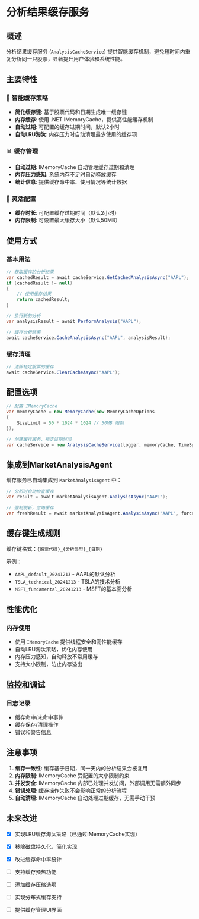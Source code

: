 # 分析结果缓存服务

## 概述

分析结果缓存服务 (`AnalysisCacheService`) 提供智能缓存机制，避免短时间内重复分析同一只股票，显著提升用户体验和系统性能。

## 主要特性

### 🚀 智能缓存策略
- **简化缓存键**: 基于股票代码和日期生成唯一缓存键
- **内存缓存**: 使用 .NET IMemoryCache，提供高性能缓存机制
- **自动过期**: 可配置的缓存过期时间，默认2小时
- **自动LRU淘汰**: 内存压力时自动清理最少使用的缓存项

### 📊 缓存管理
- **自动过期**: IMemoryCache 自动管理缓存过期和清理
- **内存压力感知**: 系统内存不足时自动释放缓存
- **统计信息**: 提供缓存命中率、使用情况等统计数据

### 🔧 灵活配置
- **缓存时长**: 可配置缓存过期时间（默认2小时）
- **内存限制**: 可设置最大缓存大小（默认50MB）

## 使用方式

### 基本用法

```csharp
// 获取缓存的分析结果
var cachedResult = await cacheService.GetCachedAnalysisAsync("AAPL");
if (cachedResult != null)
{
    // 使用缓存结果
    return cachedResult;
}

// 执行新的分析
var analysisResult = await PerformAnalysis("AAPL");

// 缓存分析结果
await cacheService.CacheAnalysisAsync("AAPL", analysisResult);
```

### 缓存清理

```csharp
// 清除特定股票的缓存
await cacheService.ClearCacheAsync("AAPL");

```


## 配置选项

```csharp
// 配置 IMemoryCache
var memoryCache = new MemoryCache(new MemoryCacheOptions 
{
    SizeLimit = 50 * 1024 * 1024 // 50MB 限制
});

// 创建缓存服务，指定过期时间
var cacheService = new AnalysisCacheService(logger, memoryCache, TimeSpan.FromHours(2));
```

## 集成到MarketAnalysisAgent

缓存服务已自动集成到 `MarketAnalysisAgent` 中：

```csharp
// 分析时自动检查缓存
var result = await marketAnalysisAgent.AnalysisAsync("AAPL");

// 强制刷新，忽略缓存
var freshResult = await marketAnalysisAgent.AnalysisAsync("AAPL", forceRefresh: true);
```

## 缓存键生成规则

缓存键格式：`{股票代码}_{分析类型}_{日期}`

示例：
- `AAPL_default_20241213` - AAPL的默认分析
- `TSLA_technical_20241213` - TSLA的技术分析
- `MSFT_fundamental_20241213` - MSFT的基本面分析

## 性能优化

### 内存使用
- 使用 `IMemoryCache` 提供线程安全和高性能缓存
- 自动LRU淘汰策略，优化内存使用
- 内存压力感知，自动释放不常用缓存
- 支持大小限制，防止内存溢出

## 监控和调试

### 日志记录
- 缓存命中/未命中事件
- 缓存保存/清理操作
- 错误和警告信息


## 注意事项

1. **缓存一致性**: 缓存基于日期，同一天内的分析结果会被复用
2. **内存限制**: IMemoryCache 受配置的大小限制约束
3. **并发安全**: IMemoryCache 内部已处理并发访问，外部调用无需额外同步
4. **错误处理**: 缓存操作失败不会影响正常的分析流程
5. **自动清理**: IMemoryCache 自动处理过期缓存，无需手动干预

## 未来改进

- [x] 实现LRU缓存淘汰策略（已通过IMemoryCache实现）
- [x] 移除磁盘持久化，简化实现
- [x] 改进缓存命中率统计
- [ ] 支持缓存预热功能
- [ ] 添加缓存压缩选项
- [ ] 实现分布式缓存支持
- [ ] 提供缓存管理UI界面

